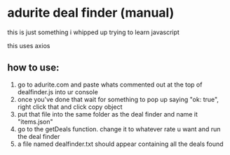 # adurite deal finder (manual)
this is just something i whipped up trying to learn javascript

this uses axios

## how to use:
1. go to adurite.com and paste whats commented out at the top of dealfinder.js into ur console
2. once you've done that wait for something to pop up saying "ok: true", right click that and click copy object
3. put that file into the same folder as the deal finder and name it "items.json"
4. go to the getDeals function. change it to whatever rate u want and run the deal finder
5. a file named dealfinder.txt should appear containing all the deals found
